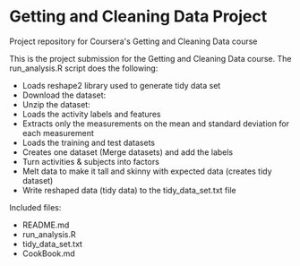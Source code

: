 # Getting and Cleaning Data Project
Project repository for Coursera's Getting and Cleaning Data course

This is the project submission for the Getting and Cleaning Data course. The run_analysis.R script does the following:

- Loads reshape2 library used to generate tidy data set
- Download the dataset:
- Unzip the dataset:
- Loads the activity labels and features
- Extracts only the measurements on the mean and standard deviation for each measurement
- Loads the training and test datasets
- Creates one dataset (Merge datasets) and add the labels
- Turn activities & subjects into factors
- Melt data to make it tall and skinny with expected data (creates tidy dataset)
- Write reshaped data (tidy data) to the tidy_data_set.txt file

Included files:
- README.md
- run_analysis.R
- tidy_data_set.txt
- CookBook.md
